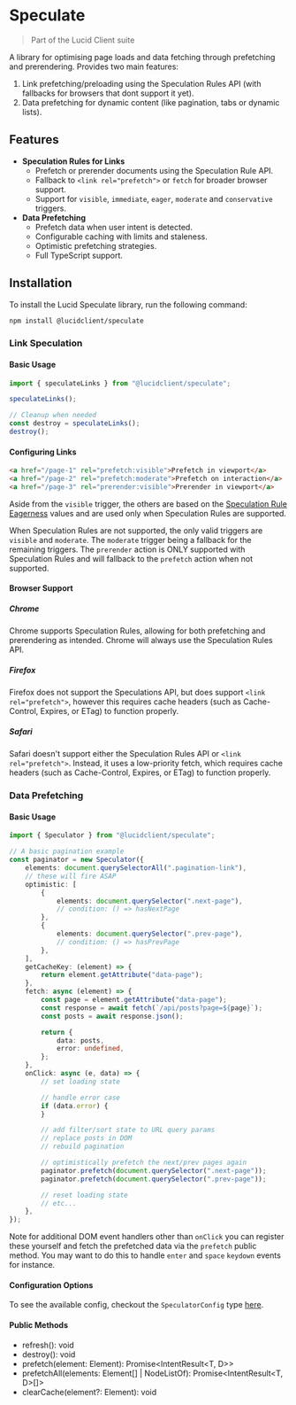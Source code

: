 # Speculate

> Part of the Lucid Client suite

A library for optimising page loads and data fetching through prefetching and prerendering. Provides two main features:
1. Link prefetching/preloading using the Speculation Rules API (with fallbacks for browsers that dont support it yet).
2. Data prefetching for dynamic content (like pagination, tabs or dynamic lists).

## Features
- **Speculation Rules for Links**
    - Prefetch or prerender documents using the Speculation Rule API.
    - Fallback to `<link rel="prefetch">` or `fetch` for broader browser support.
    - Support for `visible`, `immediate`, `eager`, `moderate` and `conservative` triggers.
- **Data Prefetching**
    - Prefetch data when user intent is detected.
    - Configurable caching with limits and staleness.
    - Optimistic prefetching strategies.
    - Full TypeScript support.

## Installation

To install the Lucid Speculate library, run the following command:

```bash
npm install @lucidclient/speculate
```

### Link Speculation

#### Basic Usage

```typescript
import { speculateLinks } from "@lucidclient/speculate";

speculateLinks();

// Cleanup when needed
const destroy = speculateLinks();
destroy();
```

#### Configuring Links

```html
<a href="/page-1" rel="prefetch:visible">Prefetch in viewport</a>
<a href="/page-2" rel="prefetch:moderate">Prefetch on interaction</a>
<a href="/page-3" rel="prerender:visible">Prerender in viewport</a>
```

Aside from the `visible` trigger, the others are based on the [Speculation Rule Eagerness](https://developer.chrome.com/docs/web-platform/prerender-pages#eagerness) values and are used only when Speculation Rules are supported. 

When Speculation Rules are not supported, the only valid triggers are `visible` and `moderate`. The `moderate` trigger being a fallback for the remaining triggers. The `prerender` action is ONLY supported with Speculation Rules and will fallback to the `prefetch` action when not supported.

#### Browser Support

##### Chrome

Chrome supports Speculation Rules, allowing for both prefetching and prerendering as intended. Chrome will always use the Speculation Rules API.

##### Firefox

Firefox does not support the Speculations API, but does support `<link rel="prefetch">`, however this requires cache headers (such as Cache-Control, Expires, or ETag) to function properly.

##### Safari

Safari doesn't support either the Speculation Rules API or `<link rel="prefetch">`. Instead, it uses a low-priority fetch, which requires cache headers (such as Cache-Control, Expires, or ETag) to function properly.

### Data Prefetching

#### Basic Usage

```typescript
import { Speculator } from "@lucidclient/speculate";

// A basic pagination example
const paginator = new Speculator({
    elements: document.querySelectorAll(".pagination-link"),
    // these will fire ASAP
    optimistic: [
        {
            elements: document.querySelector(".next-page"),
            // condition: () => hasNextPage
        },
        {
            elements: document.querySelector(".prev-page"),
            // condition: () => hasPrevPage
        },
    ],
    getCacheKey: (element) => {
        return element.getAttribute("data-page");
    },
    fetch: async (element) => {
        const page = element.getAttribute("data-page");
        const response = await fetch(`/api/posts?page=${page}`);
        const posts = await response.json();

        return {
            data: posts,
            error: undefined,
        };
    },
    onClick: async (e, data) => {
        // set loading state

        // handle error case
        if (data.error) {
        }

        // add filter/sort state to URL query params
        // replace posts in DOM
        // rebuild pagination

        // optimistically prefetch the next/prev pages again
        paginator.prefetch(document.querySelector(".next-page"));
        paginator.prefetch(document.querySelector(".prev-page"));

        // reset loading state
        // etc...
    },
});
```

Note for additional DOM event handlers other than `onClick` you can register these yourself and fetch the prefetched data via the `prefetch` public method. You may want to do this to handle `enter` and `space` `keydown` events for instance.

#### Configuration Options

To see the available config, checkout the `SpeculatorConfig` type [here](https://github.com/ProtoDigitalUK/lucid_client/blob/master/packages/speculate/src/types.d.ts).

#### Public Methods

- refresh(): void
- destroy(): void
- prefetch(element: Element): Promise<IntentResult<T, D>>
- prefetchAll(elements: Element[] | NodeListOf<Element>): Promise<IntentResult<T, D>[]>
- clearCache(element?: Element): void